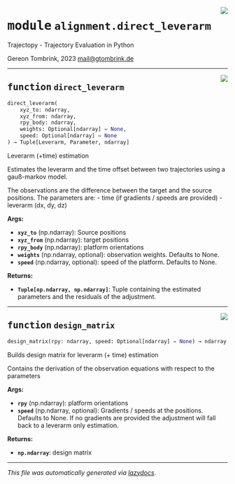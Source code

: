 <!-- markdownlint-disable -->

<a href="../trajectopy_core/alignment/direct_leverarm.py#L0"><img align="right" style="float:right;" src="https://img.shields.io/badge/-source-cccccc?style=flat-square"></a>

# <kbd>module</kbd> `alignment.direct_leverarm`
Trajectopy - Trajectory Evaluation in Python 

Gereon Tombrink, 2023 mail@gtombrink.de 


---

<a href="../trajectopy_core/alignment/direct_leverarm.py#L21"><img align="right" style="float:right;" src="https://img.shields.io/badge/-source-cccccc?style=flat-square"></a>

## <kbd>function</kbd> `direct_leverarm`

```python
direct_leverarm(
    xyz_to: ndarray,
    xyz_from: ndarray,
    rpy_body: ndarray,
    weights: Optional[ndarray] = None,
    speed: Optional[ndarray] = None
) → Tuple[Leverarm, Parameter, ndarray]
```

Leverarm (+time) estimation 

Estimates the leverarm and the time offset between two trajectories using a gauß-markov model. 

The observations are the difference between the target and the source positions. The parameters are: 
    - time (if gradients / speeds are provided) 
    - leverarm (dx, dy, dz) 



**Args:**
 
 - <b>`xyz_to`</b> (np.ndarray):  Source positions 
 - <b>`xyz_from`</b> (np.ndarray):  target positions 
 - <b>`rpy_body`</b> (np.ndarray):  platform orientations 
 - <b>`weights`</b> (np.ndarray, optional):  observation weights.  Defaults to None. 
 - <b>`speed`</b> (np.ndarray, optional):  speed of the platform.  Defaults to None. 



**Returns:**
 
 - <b>`Tuple[np.ndarray, np.ndarray]`</b>:  Tuple containing the estimated  parameters and the residuals of  the adjustment. 


---

<a href="../trajectopy_core/alignment/direct_leverarm.py#L102"><img align="right" style="float:right;" src="https://img.shields.io/badge/-source-cccccc?style=flat-square"></a>

## <kbd>function</kbd> `design_matrix`

```python
design_matrix(rpy: ndarray, speed: Optional[ndarray] = None) → ndarray
```

Builds design matrix for leverarm (+ time) estimation 

Contains the derivation of the observation equations with respect to the parameters 



**Args:**
 
 - <b>`rpy`</b> (np.ndarray):  platform orientations 
 - <b>`speed`</b> (np.ndarray, optional):  Gradients / speeds at the  positions. Defaults to None.  If no gradients are provided  the adjustment will fall back  to a leverarm only estimation. 



**Returns:**
 
 - <b>`np.ndarray`</b>:  design matrix 




---

_This file was automatically generated via [lazydocs](https://github.com/ml-tooling/lazydocs)._
